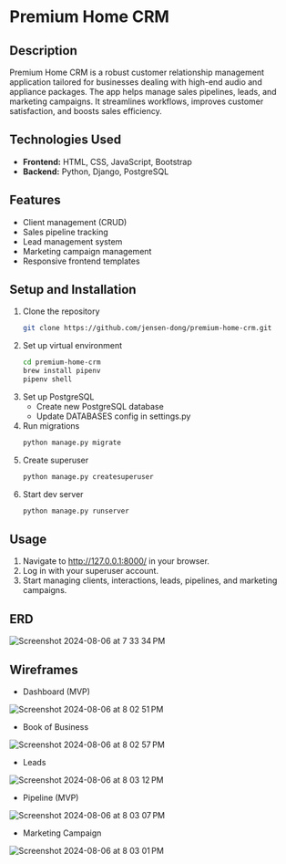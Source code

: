 # Premium Home CRM

## Description
Premium Home CRM is a robust customer relationship management application tailored for businesses dealing with high-end audio and appliance packages. The app helps manage sales pipelines, leads, and marketing campaigns. It streamlines workflows, improves customer satisfaction, and boosts sales efficiency.

## Technologies Used
- **Frontend:** HTML, CSS, JavaScript, Bootstrap
- **Backend:** Python, Django, PostgreSQL

## Features
- Client management (CRUD)
- Sales pipeline tracking
- Lead management system
- Marketing campaign management
- Responsive frontend templates

## Setup and Installation
1. Clone the repository
   ```zsh
   git clone https://github.com/jensen-dong/premium-home-crm.git
   ```
2. Set up virtual environment
   ```zsh
   cd premium-home-crm
   brew install pipenv
   pipenv shell
   ```
3. Set up PostgreSQL
   - Create new PostgreSQL database
   - Update DATABASES config in settings.py
4. Run migrations
   ```zsh
   python manage.py migrate
   ```
5. Create superuser
   ```zsh
   python manage.py createsuperuser
   ```
6. Start dev server
   ```zsh
   python manage.py runserver
   ```
## Usage
1. Navigate to http://127.0.0.1:8000/ in your browser.
2. Log in with your superuser account.
3. Start managing clients, interactions, leads, pipelines, and marketing campaigns.

## ERD
![Screenshot 2024-08-06 at 7 33 34 PM](https://github.com/user-attachments/assets/e6525f11-9995-4a4d-ae4d-9f00053b2879)

## Wireframes

- Dashboard (MVP)
  
![Screenshot 2024-08-06 at 8 02 51 PM](https://github.com/user-attachments/assets/b50f1523-dbbe-4ad2-8623-d1d9395ac815)

- Book of Business

![Screenshot 2024-08-06 at 8 02 57 PM](https://github.com/user-attachments/assets/94272471-1efc-4a39-8e55-41fb4e27070d)

- Leads

![Screenshot 2024-08-06 at 8 03 12 PM](https://github.com/user-attachments/assets/207fb209-99ec-4964-bf65-26ca8c241928)

- Pipeline (MVP)
  
![Screenshot 2024-08-06 at 8 03 07 PM](https://github.com/user-attachments/assets/6fe969b3-76f2-4281-930f-7309149221a5)

- Marketing Campaign

![Screenshot 2024-08-06 at 8 03 01 PM](https://github.com/user-attachments/assets/706b6fd4-bd07-432a-b65e-5b013577ac80)

